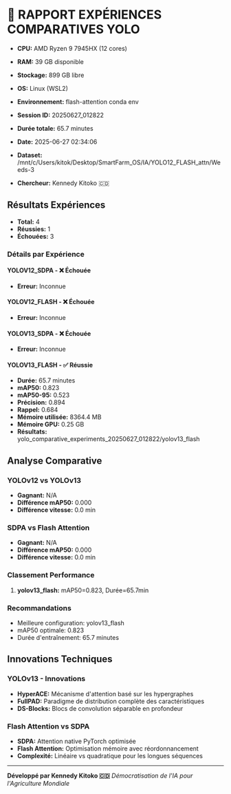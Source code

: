 # 🚀 RAPPORT EXPÉRIENCES COMPARATIVES YOLO

- **CPU:** AMD Ryzen 9 7945HX (12 cores)
- **RAM:** 39 GB disponible
- **Stockage:** 899 GB libre
- **OS:** Linux (WSL2)
- **Environnement:** flash-attention conda env

- **Session ID:** 20250627_012822
- **Durée totale:** 65.7 minutes
- **Date:** 2025-06-27 02:34:06
- **Dataset:** /mnt/c/Users/kitok/Desktop/SmartFarm_OS/IA/YOLO12_FLASH_attn/Weeds-3
- **Chercheur:** Kennedy Kitoko 🇨🇩

## Résultats Expériences
- **Total:** 4
- **Réussies:** 1
- **Échouées:** 3

### Détails par Expérience

#### YOLOV12_SDPA - ❌ Échouée
- **Erreur:** Inconnue

#### YOLOV12_FLASH - ❌ Échouée
- **Erreur:** Inconnue

#### YOLOV13_SDPA - ❌ Échouée
- **Erreur:** Inconnue

#### YOLOV13_FLASH - ✅ Réussie
- **Durée:** 65.7 minutes
- **mAP50:** 0.823
- **mAP50-95:** 0.523
- **Précision:** 0.894
- **Rappel:** 0.684
- **Mémoire utilisée:** 8364.4 MB
- **Mémoire GPU:** 0.25 GB
- **Résultats:** yolo_comparative_experiments_20250627_012822/yolov13_flash

## Analyse Comparative

### YOLOv12 vs YOLOv13
- **Gagnant:** N/A
- **Différence mAP50:** 0.000
- **Différence vitesse:** 0.0 min

### SDPA vs Flash Attention
- **Gagnant:** N/A
- **Différence mAP50:** 0.000
- **Différence vitesse:** 0.0 min

### Classement Performance
1. **yolov13_flash:** mAP50=0.823, Durée=65.7min

### Recommandations
- Meilleure configuration: yolov13_flash
- mAP50 optimale: 0.823
- Durée d'entraînement: 65.7 minutes

## Innovations Techniques

### YOLOv13 - Innovations
- **HyperACE:** Mécanisme d'attention basé sur les hypergraphes
- **FullPAD:** Paradigme de distribution complète des caractéristiques
- **DS-Blocks:** Blocs de convolution séparable en profondeur

### Flash Attention vs SDPA
- **SDPA:** Attention native PyTorch optimisée
- **Flash Attention:** Optimisation mémoire avec réordonnancement
- **Complexité:** Linéaire vs quadratique pour les longues séquences

---
**Développé par Kennedy Kitoko 🇨🇩**
*Démocratisation de l'IA pour l'Agriculture Mondiale*
